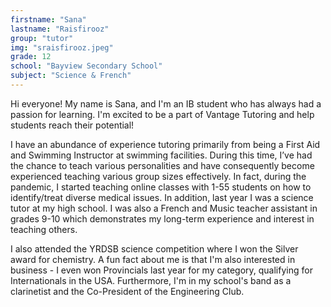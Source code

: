 ```yaml
---
firstname: "Sana"
lastname: "Raisfirooz"
group: "tutor"
img: "sraisfirooz.jpeg"
grade: 12
school: "Bayview Secondary School"
subject: "Science & French"
---
```


Hi everyone! My name is Sana, and I'm an IB student who has always had a passion for learning. I'm excited to be a part of Vantage Tutoring and help students reach their potential!  
  
I have an abundance of experience tutoring primarily from being a First Aid and Swimming Instructor at swimming facilities. During this time, I’ve had the chance to teach various personalities and have consequently become experienced teaching various group sizes effectively. In fact, during the pandemic, I started teaching online classes with 1-55 students on how to identify/treat diverse medical issues. In addition, last year I was a science tutor at my high school. I was also a French and Music teacher assistant in grades 9-10 which demonstrates my long-term experience and interest in teaching others.  
  
I also attended the YRDSB science competition where I won the Silver award for chemistry. A fun fact about me is that I'm also interested in business - I even won Provincials last year for my category, qualifying for Internationals in the USA. Furthermore, I'm in my school's band as a clarinetist and the Co-President of the Engineering Club. 